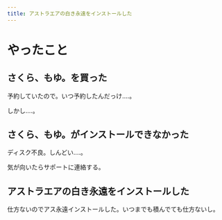 ```yaml
---
title: アストラエアの白き永遠をインストールした
---
```


# やったこと

## さくら、もゆ。を買った

予約していたので。いつ予約したんだっけ‥‥。

しかし‥‥。

## さくら、もゆ。がインストールできなかった

ディスク不良。しんどい‥‥。

気が向いたらサポートに連絡する。

## アストラエアの白き永遠をインストールした

仕方ないのでアス永遠インストールした。いつまでも積んでても仕方ないし。
